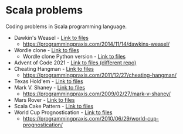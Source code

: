 # Scala problems

Coding problems in Scala programming language.

- Dawkin's Weasel - [Link to files](src/main/scala/dawkinsweasel/)
    - https://programmingpraxis.com/2014/11/14/dawkins-weasel/
- Wordle clone - [Link to files](src/main/scala/wordle)
    - Wordle clone Python version - [Link to files](python/wordle_python)
- Advent of Code 2021 - [Link to files (different repo)](https://github.com/ryunsk/advent-of-code-2021)
- Cheating Hangman - [Link to files](src/main/scala/cheatinghangman)
    - https://programmingpraxis.com/2011/12/27/cheating-hangman/
- Texas Hold'em - [Link to files](src/main/scala/texasholdem)
- Mark V. Shaney - [Link to files](src/main/scala/markshaney)
    - https://programmingpraxis.com/2009/02/27/mark-v-shaney/
- Mars Rover - [Link to files](src/main/scala/marsrover)
- Scala Cake Pattern - [Link to files](src/main/scala/cakepattern)
- World Cup Prognostication - [Link to files](python/world_cup_prognostication)
    - https://programmingpraxis.com/2010/06/29/world-cup-prognostication/
